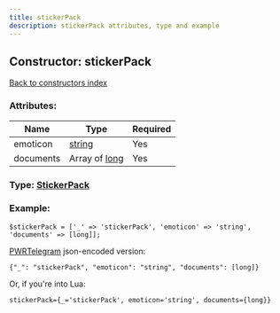 ```yaml
---
title: stickerPack
description: stickerPack attributes, type and example
---
```

## Constructor: stickerPack  
[Back to constructors index](index.md)



### Attributes:

| Name     |    Type       | Required |
|----------|---------------|----------|
|emoticon|[string](../types/string.md) | Yes|
|documents|Array of [long](../types/long.md) | Yes|



### Type: [StickerPack](../types/StickerPack.md)


### Example:

```
$stickerPack = ['_' => 'stickerPack', 'emoticon' => 'string', 'documents' => [long]];
```  

[PWRTelegram](https://pwrtelegram.xyz) json-encoded version:

```
{"_": "stickerPack", "emoticon": "string", "documents": [long]}
```


Or, if you're into Lua:  


```
stickerPack={_='stickerPack', emoticon='string', documents={long}}

```


